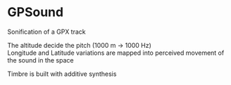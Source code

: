 # GPSound

Sonification of a GPX track

The altitude decide the pitch (1000 m -> 1000 Hz) 
<br>
Longitude and Latitude variations are mapped into perceived movement of the sound in the space

Timbre is built with additive synthesis

